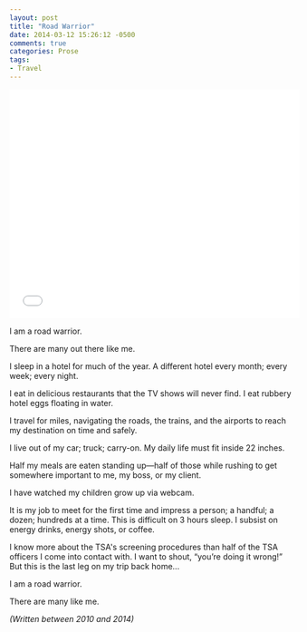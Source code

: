 ```yaml
---
layout: post
title: "Road Warrior"
date: 2014-03-12 15:26:12 -0500
comments: true
categories: Prose
tags: 
- Travel
---
```

<iframe src="//embed.gettyimages.com/embed/170103570?et=_uohFEMTgkGyu4Enj50vgw&sig=1eumyBdkEJgp9bU8mdd-px8vTngLW20r03FHgZ0D8dg=" width="512" height="404" frameborder="0" scrolling="no"></iframe>

I am a road warrior. 

There are many out there like me. 

I sleep in a hotel for much of the year. A different hotel every month; every week; every night. 

I eat in delicious restaurants that the TV shows will never find. I eat rubbery hotel eggs floating in water. 

I travel for miles, navigating the roads, the trains, and the airports to reach my destination on time and safely. 

I live out of my car; truck; carry-on. My daily life must fit inside 22 inches. 

Half my meals are eaten standing up&mdash;half of those while rushing to get somewhere important to me, my boss, or my client. 

I have watched my children grow up via webcam.

It is my job to meet for the first time and impress a person; a handful; a dozen; hundreds at a time.  This is difficult on 3 hours sleep.  I subsist on energy drinks, energy shots, or coffee.

I know more about the TSA's screening procedures than half of the TSA officers I come into contact with.  I want to shout, “you’re doing it wrong!”  
But this is the last leg on my trip back home...

I am a road warrior.

There are many like me.

_(Written between 2010 and 2014)_
